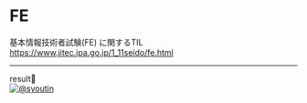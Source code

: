 # FE

基本情報技術者試験(FE) に関するTIL  
https://www.jitec.ipa.go.jp/1_11seido/fe.html  

---

result:clap:  
[![@syoutin](https://pbs.twimg.com/media/D8mCGdJU8AArYew?format=jpg)](https://twitter.com/syoutin/status/1137583449286500353)
